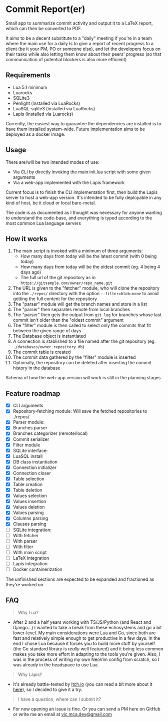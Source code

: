 # Commit Report(er)

Small app to summarize commit activity and output it to a LaTeX report, which can then be converted to PDF.

It aims to be a decent substitute to a "daily" meeting if you're in a team where the main use for a daily is to give a report of recent progress to a client (be it your PM, PO or someone else), and let the developers focus on their tasks while also letting them know about their peers' progress (so that communication of potential blockers is also more efficient)

## Requirements

- Lua 5.1 minimum
- Luarocks
- SQLite3
- Penlight (installed via LuaRocks)
- LuaSQL-sqlite3 (installed via LuaRocks)
- Lapis (installed via Luarocks)

Currently, the easiest way to guarantee the dependencies are installed is to have them installed system-wide. Future implementation aims to be deployed as a docker image.

## Usage

There are/will be two intended modes of use:

- Via CLI by directly invoking the main init.lua script with some given arguments
- Via a web-app implemented with the Lapis framework

Current focus is to finish the CLI implementation first, then build the Lapis server to host a web-app version. It's intended to be fully deployable in any kind of host, be it cloud or local bare-metal.

The code is as documented as I thought was necessary for anyone wanting to understand the code-base, and everything is typed according to the most common Lua language servers

## How it works

1. The main script is invoked with a minimum of three arguments:
   - How many days from today will be the latest commit (with 0 being today)
   - How many days from today will be the oldest commit (eg. 4 being 4 days ago)
   - The full url of the git repository as in `https://gitsample.com/owner/repo_name.git`
2. The URL is given to the "fetcher" module, who will clone the repository into the `./repos/` directory with the option `--filter=blob:none` to avoid getting the full content for the repository
3. The "parser" module will get the branch names and store in a list
4. The "parser" then separates remote from local branches
5. The "parser" then gets the output from `git log` for branches whose last commit isn't older than the "oldest commit" argument
6. The "filter" module is then called to select only the commits that fit between the given range of days
7. The Database object is instantiated
8. A connection is stablished to a file named after the git repository (eg. `./databases/owner.repository.db`)
9. The commit table is created
10. The commit data gathered by the "filter" module is inserted
11. Optionally, the repository can be deleted after inserting the commit history in the database

Schema of how the web-app version will work is still in the planning stages

## Feature roadmap

- [x] CLI arguments
- [x] Repository-fetching module: Will save the fetched repositories to ./repos/
- [x] Parser module:
- [x] Branches parser
- [x] Branches categorizer (remote/local)
- [x] Commit serializer
- [x] Filter module
- [x] SQLite interface:
- [x] LuaSQL install
- [x] DB class instantiation
- [x] Connection initializer
- [x] Connection closer
- [x] Table selection
- [x] Table creation
- [x] Table deletion
- [x] Values selection
- [x] Values insertion
- [x] Values deletion
- [x] Values parsing
- [x] Columns parsing
- [x] Clauses parsing
- [ ] SQLite integration:
- [ ] With fetcher
- [ ] With parser
- [ ] With filter
- [ ] With main script
- [ ] LaTeX integration
- [ ] Lapis integration
- [ ] Docker containerization

The unfinished sections are expected to be expanded and fractioned as they're worked on.

## FAQ

> Why Lua?

- After 2 and a half years working with TS/JS/Python (and React and Django...) I wanted to take a break from these echosystems and go a bit lower-level. My main considerations were Lua and Go, since both are fast and relatively simple enough to get productive in a few days. In the end I chose Lua because it forces you to build more stuff by yourself (the Go standard library is _really_ well featured) and it being less common makes you take more effort in adapting to the tools you're given. Also, I was in the process of writing my own NeoVim config from scratch, so I was already in the headspace to use Lua.

> Why Lapis?

- It's already battle-tested by [Itch.io](https://itch.io) (you can read a bit more about it [here](https://leafo.net/posts/itchio-and-coroutines.html)), so I decided to give it a try.

> I have a question, where can I submit it?

- For now opening an issue is fine. Or you can send a PM here on GitHub or write me an email at vic.mca.dev@gmail.com

